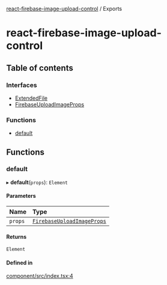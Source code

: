 [react-firebase-image-upload-control](README.md) / Exports

# react-firebase-image-upload-control

## Table of contents

### Interfaces

- [ExtendedFile](interfaces/ExtendedFile.md)
- [FirebaseUploadImageProps](interfaces/FirebaseUploadImageProps.md)

### Functions

- [default](modules.md#default)

## Functions

### default

▸ **default**(`props`): `Element`

#### Parameters

| Name | Type |
| :------ | :------ |
| `props` | [`FirebaseUploadImageProps`](interfaces/FirebaseUploadImageProps.md) |

#### Returns

`Element`

#### Defined in

[component/src/index.tsx:4](https://github.com/brownieboy/react-firebase-image-upload-control/blob/872cda7/component/src/index.tsx#L4)
